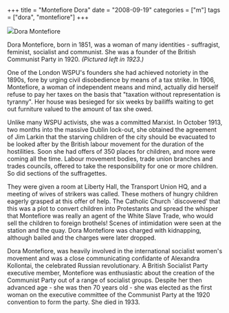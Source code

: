 +++
title = "Montefiore Dora"
date = "2008-09-19"
categories = ["m"]
tags = ["dora", "montefiore"]
+++

![](http://79.170.40.183/grahamstevenson.me.uk/images/stories/montefiore%20dora%201923.jpg)Dora Montefiore

Dora Montefiore, born in 1851, was a woman of many identities - suffragist, feminist, socialist and communist. She was a founder of the British Communist Party in 1920. _(Pictured left in 1923.)_  
  
One of the London WSPU's founders she had achieved notoriety in the 1890s, fore by urging civil disobedience by means of a tax strike. In 1906, Montefiore, a woman of independent means and mind, actually did herself refuse to pay her taxes on the basis that "taxation without representation is tyranny". Her house was besieged for six weeks by bailiffs waiting to get out furniture valued to the amount of tax she owed.

Unlike many WSPU activists, she was a committed Marxist. In October 1913, two months into the massive Dublin lock-out, she obtained the agreement of Jim Larkin that the starving children of the city should be evacuated to be looked after by the British labour movement for the duration of the hostilities. Soon she had offers of 350 places for children, and more were coming all the time. Labour movement bodies, trade union branches and trades councils, offered to take the responsibility for one or more children. So did sections of the suffragettes.

They were given a room at Liberty Hall, the Transport Union HQ, and a meeting of wives of strikers was called. These mothers of hungry children eagerly grasped at this offer of help. The Catholic Church \`discovered' that this was a plot to convert children into Protestants and spread the whisper that Montefiore was really an agent of the White Slave Trade, who would sell the children to foreign brothels! Scenes of intimidation were seen at the station and the quay. Dora Montefiore was charged with kidnapping, although bailed and the charges were later dropped.

Dora Montefiore, was heavily involved in the international socialist women's movement and was a close communicating confidante of Alexandra Kollontai, the celebrated Russian revolutionary. A British Socialist Party executive member, Montefiore was enthusiastic about the creation of the Communist Party out of a range of socialist groups. Despite her then advanced age - she was then 70 years old - she was elected as the first woman on the executive committee of the Communist Party at the 1920 convention to form the party. She died in 1933.
